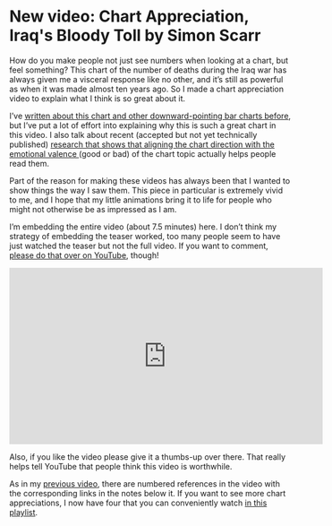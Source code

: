 # New video: Chart Appreciation, Iraq's Bloody Toll by Simon Scarr

How do you make people not just see numbers when looking at a chart, but feel something? This chart of the number of deaths during the Iraq war has always given me a visceral response like no other, and it’s still as powerful as when it was made almost ten years ago. So I made a chart appreciation video to explain what I think is so great about it.

I’ve <a href="/journalism/when-bars-point-down" data-type="post" data-id="8206">written about this chart and other downward-pointing bar charts before</a>, but I’ve put a lot of effort into explaining why this is such a great chart in this video. I also talk about recent (accepted but not yet technically published) <a href="https://osf.io/wj8k2/">research that shows that aligning the chart direction with the emotional valence </a>(good or bad) of the chart topic actually helps people read them.

Part of the reason for making these videos has always been that I wanted to show things the way I saw them. This piece in particular is extremely vivid to me, and I hope that my little animations bring it to life for people who might not otherwise be as impressed as I am.

I’m embedding the entire video (about 7.5 minutes) here. I don’t think my strategy of embedding the teaser worked, too many people seem to have just watched the teaser but not the full video. If you want to comment, <a href="https://youtu.be/zHfExUZKLwA">please do that over on YouTube</a>, though!

<p align="center"><iframe width="560" height="315" src="https://www.youtube.com/embed/zHfExUZKLwA?si=QiLUjIoOTP5Di0b3" title="YouTube video player" frameborder="0" allow="accelerometer; autoplay; clipboard-write; encrypted-media; gyroscope; picture-in-picture; web-share" allowfullscreen></iframe></p>

Also, if you like the video please give it a thumbs-up over there. That really helps tell YouTube that people think this video is worthwhile.

As in my <a href="https://www.youtube.com/watch?v=BW3YNLsmn8U&amp;t=2s" data-type="post">previous video</a>, there are numbered references in the video with the corresponding links in the notes below it. If you want to see more chart appreciations, I now have four that you can conveniently watch <a href="https://www.youtube.com/playlist?list=PLbzq0eVw_4Dkqd5kuwY3uMANPvVBQ292V">in this playlist</a>.
